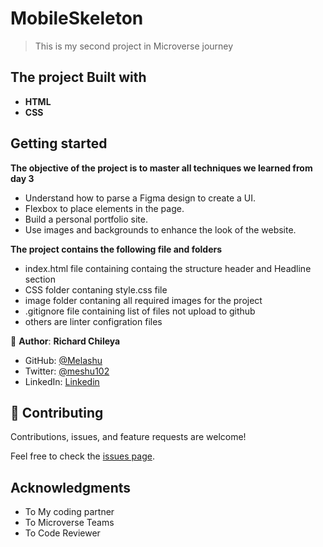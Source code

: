 # MobileSkeleton
> This is my second project in Microverse journey 

## **The project Built with**

- **HTML**
- **CSS**

## Getting started 
**The objective of the project is to master all techniques we learned from day 3**
- Understand how to parse a Figma design to create a UI.
- Flexbox to place elements in the page.
- Build a personal portfolio site.
- Use images and backgrounds to enhance the look of the website.

**The project contains the following file and folders**
- index.html file containing containg the structure header and Headline section 
- CSS folder contaning style.css file 
- image folder contaning all required images for the project 
- .gitignore file containing list of files not upload to github 
- others are linter configration files  

👤 **Author**: **Richard Chileya**

- GitHub: [@Melashu](https://github.com/RichardChileya)
- Twitter: [@meshu102](https://twitter.com/richardchileya)
- LinkedIn:  [Linkedin](https://www.linkedin.com/in/richardchileya/)

## 🤝 Contributing

Contributions, issues, and feature requests are welcome!

Feel free to check the [issues page](https://github.com/richardchileya/My-Portfolio/issues).

## Acknowledgments

- To My coding partner
- To Microverse Teams
- To Code Reviewer


